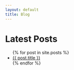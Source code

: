 ```yaml
---
layout: default
title: Blog
---
```

<h1>Latest Posts</h1>

<ul>
  {% for post in site.posts %}
    <li>
      <a href="{{ post.url | prepend: "test" }}">{{ post.title }}</a>
    </li>
  {% endfor %}
</ul>
